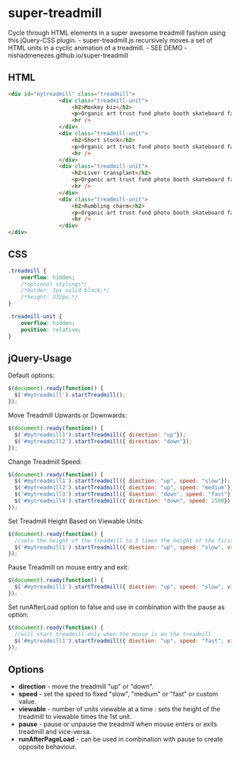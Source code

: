 # super-treadmill
Cycle through HTML elements in a super awesome treadmill fashion using this jQuery-CSS plugin.
	- super-treadmill.js recursively moves a set of HTML units in a cyclic animation of a treadmill.
	- SEE DEMO - nishadmenezes.github.io/super-treadmill

## HTML ##

```html
<div id="mytreadmill" class="treadmill">
				<div class="treadmill-unit">
					<h2>Monkey biz</h2>
					<p>Organic art trust fund photo booth skateboard fanny pack, Neutra before they sold kale chips four cardigan.</p>
					<hr />
				</div>
				<div class="treadmill-unit">
					<h2>Short stock</h2>
					<p>Organic art trust fund photo booth skateboard fanny pack, Neutra before they sold kale chips four cardigan.</p>
					<hr />
				</div>
				<div class="treadmill-unit">
					<h2>Liver transplant</h2>
					<p>Organic art trust fund photo booth skateboard fanny pack, Neutra before they sold kale chips four cardigan.</p>
					<hr />
				</div>
				<div class="treadmill-unit">
					<h2>Rumbling charm</h2>
					<p>Organic art trust fund photo booth skateboard fanny pack, Neutra before they sold kale chips four cardigan.</p>
					<hr />
				</div>
</div>
```

## CSS ##

```css
.treadmill {
	overflow: hidden;
	/*optional stylings*/
	/*border: 1px solid black;*/
	/*height: 332px;*/
}

.treadmill-unit {
	overflow: hidden;
	position: relative;
}
```

## jQuery-Usage ##

Default options:

```javascript
$(document).ready(function() {
  $('#mytreadmill').startTreadmill();
});
```

Move Treadmill Upwards or Downwards:

```javascript
$(document).ready(function() {
  $('#mytreadmill1').startTreadmill({ direction: "up"});
  $('#mytreadmill2').startTreadmill({ direction: "down"});
});
```

Change Treadmill Speed:

```javascript
$(document).ready(function() {
  $('#mytreadmill1').startTreadmill({ diection: "up", speed: "slow"});
  $('#mytreadmill2').startTreadmill({ diection: "up", speed: "medium"});
  $('#mytreadmill3').startTreadmill({ diection: "down", speed: "fast"});
  $('#mytreadmill4').startTreadmill({ direction: "down", speed: 1500});
});
```

Set Treadmill Height Based on Viewable Units:

```javascript
$(document).ready(function() {
  //sets the height of the treadmill to 3 times the height of the first unit
  $('#mytreadmill1').startTreadmill({ diection: "up", speed: "slow", viewable: 3});
});
```

Pause Treadmill on mouse entry and exit:

```javascript
$(document).ready(function() {
  $('#mytreadmill1').startTreadmill({ diection: "up", speed: "slow", viewable: 3, pause: true});
});
```

Set runAfterLoad option to false and use in combination with the pause as option:

```javascript
$(document).ready(function() {
  //will start treadmill only when the mouse is on the treadmill
  $('#mytreadmill1').startTreadmill({ diection: "up", speed: "fast", viewable: 3, pause: false, runAfterLoad: false});
});
```

## Options ##

* __direction__ - move the treadmill "up" or "down".
* __speed__ - set the speed to fixed "slow", "medium" or "fast" or custom value.
* __viewable__ - number of units viewable at a time : sets the height of the treadmill to viewable times the 1st unit.
* __pause__ - pause or unpause the treadmill when mouse enters or exits treadmill and vice-versa.
* __runAfterPageLoad__ - can be used in combination with pause to create opposite behaviour.
